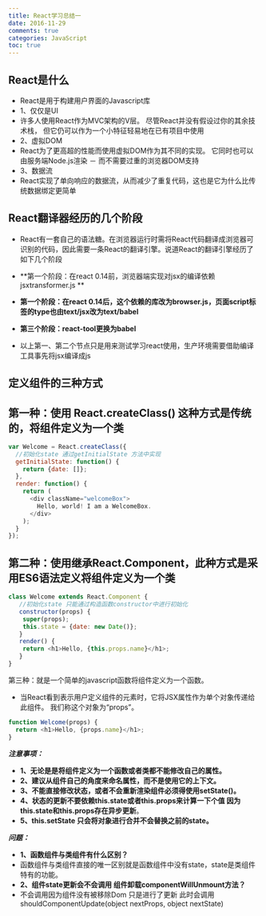 ```yaml
---
title: React学习总结一
date: 2016-11-29
comments: true
categories: JavaScript
toc: true 
---
```


## React是什么
- React是用于构建用户界面的Javascript库 
- 1、仅仅是UI
 - 许多人使用React作为MVC架构的V层。 尽管React并没有假设过你的其余技术栈， 但它仍可以作为一个小特征轻易地在已有项目中使用 
- 2、虚拟DOM
 - React为了更高超的性能而使用虚拟DOM作为其不同的实现。 它同时也可以由服务端Node.js渲染 － 而不需要过重的浏览器DOM支持 
- 3、数据流
 - React实现了单向响应的数据流，从而减少了重复代码，这也是它为什么比传统数据绑定更简单
<!--more-->

## React翻译器经历的几个阶段
- React有一套自己的语法糖。在浏览器运行时需将React代码翻译成浏览器可识别的代码，因此需要一条React的翻译引擎。说道React的翻译引擎经历了如下几个阶段
 - **第一个阶段：在react 0.14前，浏览器端实现对jsx的编译依赖jsxtransformer.js **
 - **第一个阶段：在react 0.14后，这个依赖的库改为browser.js，页面script标签的type也由text/jsx改为text/babel**
 - **第三个阶段：react-tool更换为babel**
 
- 以上第一、第二个节点只是用来测试学习react使用，生产环境需要借助编译工具事先将jsx编译成js 



## 定义组件的三种方式
第一种：使用 React.createClass() 这种方式是传统的，将组件定义为一个类
- 
```javascript
var Welcome = React.createClass({
  //初始化state 通过getInitialState 方法中实现
  getInitialState: function() {
    return {date: []};
  },
  render: function() {
    return (
      <div className="welcomeBox">
        Hello, world! I am a WelcomeBox.
      </div>
    );
  }
});
```
第二种：使用继承React.Component，此种方式是采用ES6语法定义将组件定义为一个类
- 
```javascript
class Welcome extends React.Component {
   //初始化state 只能通过构造函数constructor中进行初始化
   constructor(props) {
	super(props);
	this.state = {date: new Date()};
   }
   render() {
	return <h1>Hello, {this.props.name}</h1>;
   }
}
```

第三种：就是一个简单的javascript函数将组件定义为一个函数。
- 当React看到表示用户定义组件的元素时，它将JSX属性作为单个对象传递给此组件。 我们称这个对象为“props”。
```javascript
function Welcome(props) {
  return <h1>Hello, {props.name}</h1>;
}

```

***注意事项：***
- **1、无论是是将组件定义为一个函数或者类都不能修改自己的属性。**
- **2、建议从组件自己的角度来命名属性，而不是使用它的上下文。**
- **3、不能直接修改状态，或者不会重新渲染组件必须得使用setState()。**
- **4、状态的更新不要依赖this.state或者this.props来计算一下个值 因为this.state和this.props存在异步更新**。
- **5、this.setState 只会将对象进行合并不会替换之前的state。**

***问题：***
- **1、函数组件与类组件有什么区别？**
 - 函数组件与类组件直接的唯一区别就是函数组件中没有state，state是类组件特有的功能。
- **2、组件state更新会不会调用 组件卸载componentWillUnmount方法？**
 - 不会调用因为组件没有被移除Dom 只是进行了更新 此时会调用shouldComponentUpdate(object nextProps, object nextState)

